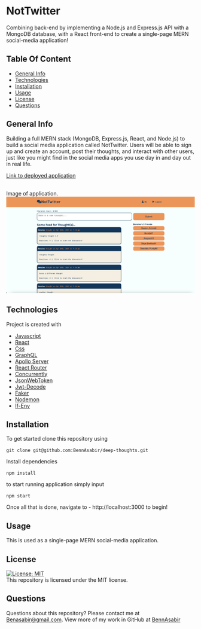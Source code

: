 # NotTwitter
Combining back-end by implementing a Node.js and Express.js API with a MongoDB database, with a React front-end to create a single-page MERN social-media application!

## Table Of Content
* [General Info](#general-info)
* [Technologies](#technologies)
* [Installation](#installation)
* [Usage](#usage)
* [License](#license)
* [Questions](#questions)

## General Info
Building a full MERN stack (MongoDB, Express.js, React, and Node.js) to build a social media application called NotTwitter. Users will be able to sign up and create an account, post their thoughts, and interact with other users, just like you might find in the social media apps you use day in and day out in real life.
<br>

[Link to deployed application](https://morning-tor-27341.herokuapp.com/)

<br>
Image of application.
<img src=./client/public/demo.png>

## Technologies
Project is created with 
* [Javascript](https://www.javascript.com/)
* [React](https://reactjs.org/)
* [Css](https://developer.mozilla.org/en-US/docs/Web/CSS)
* [GraphQL](https://graphql.org/)
* [Apollo Server](https://www.apollographql.com/docs/apollo-server/)
* [React Router](https://reactrouter.com/)
* [Concurrently](https://www.npmjs.com/package/concurrently)
* [JsonWebToken](https://www.npmjs.com/package/jsonwebtoken)
* [Jwt-Decode](https://www.npmjs.com/package/jwt-decode)
* [Faker](https://www.npmjs.com/package/faker)
* [Nodemon](https://www.npmjs.com/package/nodemon)
* [If-Env](https://www.npmjs.com/package/if-env)


## Installation
To get started clone this repository using 
<br>
```terminal
git clone git@github.com:BennAsabir/deep-thoughts.git
```
Install dependencies 
```terminal
npm install
```
to start running application simply input 
```terminal
npm start
```
Once all that is done, navigate to - http://localhost:3000 to begin!


## Usage
This is used as a single-page MERN social-media application.

## License
[![License: MIT](https://img.shields.io/badge/License-MIT-yellow.svg)](https://opensource.org/licenses/MIT)
<br>
This repository is licensed under the MIT license.

## Questions
Questions about this repository? Please contact me at [Benasabir@gmail.com](mailto:Benasabir@gmail.com). View more of my work in GitHub at [BennAsabir](https://github.com/BennAsabir) 
